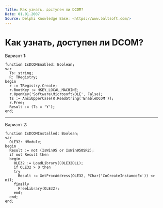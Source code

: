 ```yaml
---
Title: Как узнать, доступен ли DCOM?
Date: 01.01.2007
Source: Delphi Knowledge Base: <https://www.baltsoft.com/>
---
```



Как узнать, доступен ли DCOM?
=============================

Вариант 1:

    function IsDCOMEnabled: Boolean;
    var
      Ts: string;
      R: TRegistry;
    begin
      r := TRegistry.Create;
      r.RootKey := HKEY_LOCAL_MACHINE;
      r.OpenKey('Software\Microsoft\OLE', False);
      ts := AnsiUpperCase(R.ReadString('EnableDCOM'));
      r.Free;
      Result := (Ts = 'Y');
    end;


------------------------------------------------------------------------
Вариант 2:

    function IsDCOMInstalled: Boolean;
    var
      OLE32: HModule;
    begin
      Result := not (IsWin95 or IsWin95OSR2);
      if not Result then
      begin
        OLE32 := LoadLibrary(COLE32DLL);
        if OLE32 > 0 then
        try
          Result := GetProcAddress(OLE32, PChar('CoCreateInstanceEx')) <> nil;
        finally
          FreeLibrary(OLE32);
        end;
      end;
    end;

